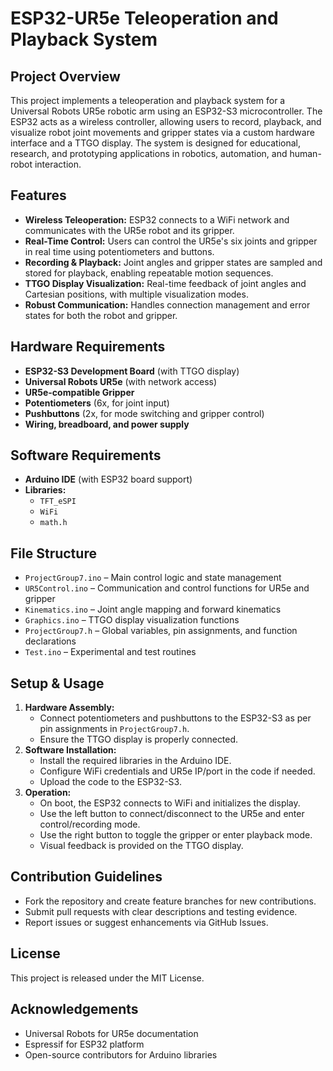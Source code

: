 # ESP32-UR5e Teleoperation and Playback System

## Project Overview
This project implements a teleoperation and playback system for a Universal Robots UR5e robotic arm using an ESP32-S3 microcontroller. The ESP32 acts as a wireless controller, allowing users to record, playback, and visualize robot joint movements and gripper states via a custom hardware interface and a TTGO display. The system is designed for educational, research, and prototyping applications in robotics, automation, and human-robot interaction.

## Features
- **Wireless Teleoperation:** ESP32 connects to a WiFi network and communicates with the UR5e robot and its gripper.
- **Real-Time Control:** Users can control the UR5e's six joints and gripper in real time using potentiometers and buttons.
- **Recording & Playback:** Joint angles and gripper states are sampled and stored for playback, enabling repeatable motion sequences.
- **TTGO Display Visualization:** Real-time feedback of joint angles and Cartesian positions, with multiple visualization modes.
- **Robust Communication:** Handles connection management and error states for both the robot and gripper.

## Hardware Requirements
- **ESP32-S3 Development Board** (with TTGO display)
- **Universal Robots UR5e** (with network access)
- **UR5e-compatible Gripper**
- **Potentiometers** (6x, for joint input)
- **Pushbuttons** (2x, for mode switching and gripper control)
- **Wiring, breadboard, and power supply**

## Software Requirements
- **Arduino IDE** (with ESP32 board support)
- **Libraries:**
  - `TFT_eSPI`
  - `WiFi`
  - `math.h`

## File Structure
- `ProjectGroup7.ino` – Main control logic and state management
- `UR5Control.ino` – Communication and control functions for UR5e and gripper
- `Kinematics.ino` – Joint angle mapping and forward kinematics
- `Graphics.ino` – TTGO display visualization functions
- `ProjectGroup7.h` – Global variables, pin assignments, and function declarations
- `Test.ino` – Experimental and test routines

## Setup & Usage
1. **Hardware Assembly:**
   - Connect potentiometers and pushbuttons to the ESP32-S3 as per pin assignments in `ProjectGroup7.h`.
   - Ensure the TTGO display is properly connected.
2. **Software Installation:**
   - Install the required libraries in the Arduino IDE.
   - Configure WiFi credentials and UR5e IP/port in the code if needed.
   - Upload the code to the ESP32-S3.
3. **Operation:**
   - On boot, the ESP32 connects to WiFi and initializes the display.
   - Use the left button to connect/disconnect to the UR5e and enter control/recording mode.
   - Use the right button to toggle the gripper or enter playback mode.
   - Visual feedback is provided on the TTGO display.

## Contribution Guidelines
- Fork the repository and create feature branches for new contributions.
- Submit pull requests with clear descriptions and testing evidence.
- Report issues or suggest enhancements via GitHub Issues.

## License
This project is released under the MIT License.

## Acknowledgements
- Universal Robots for UR5e documentation
- Espressif for ESP32 platform
- Open-source contributors for Arduino libraries 